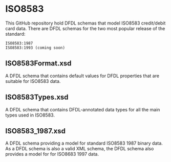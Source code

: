 ISO8583
=======

This GitHub repository hold DFDL schemas that model ISO8583 credit/debit card data. There are DFDL schemas for the two most popular release of the standard:

    ISO8583:1987 
    ISO8583:1993 (coming soon)

ISO8583Format.xsd 
-----------------
A DFDL schema that contains default values for DFDL properties that are suitable for ISO8583 data.

ISO8583Types.xsd
----------------
A DFDL schema that contains DFDL-annotated data types for all the main types used in ISO8583.

ISO8583_1987.xsd
----------------
A DFDL schema providing a model for standard ISO8583 1987 binary data.
As a DFDL schema is also a valid XML schema, the DFDL schema also provides a model for for ISO8683 1997 data.


